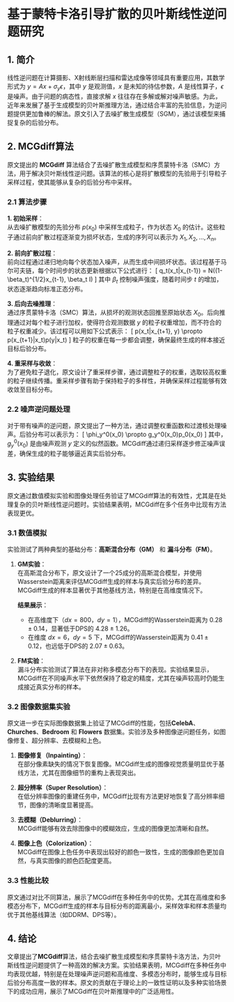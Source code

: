 # 基于蒙特卡洛引导扩散的贝叶斯线性逆问题研究

## 1. 简介

线性逆问题在计算摄影、X射线断层扫描和雷达成像等领域具有重要应用，其数学形式为 $y = Ax + \sigma_y \epsilon$，其中 $y$ 是观测值，$x$ 是未知的待估参数，$A$ 是线性算子，$\epsilon$ 是噪声。由于问题的病态性，直接求解 $x$ 往往存在多解或解对噪声敏感。为此，近年来发展了基于生成模型的贝叶斯推理方法，通过结合丰富的先验信息，为逆问题提供更加鲁棒的解法。原文引入了去噪扩散生成模型（SGM），通过该模型来捕捉复杂的后验分布。

## 2. MCGdiff算法

原文提出的 **MCGdiff** 算法结合了去噪扩散生成模型和序贯蒙特卡洛（SMC）方法，用于解决贝叶斯线性逆问题。该算法的核心是将扩散模型的先验用于引导粒子采样过程，使其能够从复杂的后验分布中采样。

### 2.1 算法步骤

**1. 初始采样**：  
从去噪扩散模型的先验分布 $p(x_0)$ 中采样生成粒子，作为状态 $X_0$ 的估计。这些粒子通过前向扩散过程逐渐变为损坏状态，生成的序列可以表示为 $X_1, X_2, ..., X_n$。

**2. 前向扩散过程**：  
前向过程通过递归地向每个状态加入噪声，从而生成中间损坏状态。该过程基于马尔可夫链，每个时间步的状态更新根据以下公式进行：
\[
q_t(x_t|x_{t-1}) = N((1-\beta_t)^{1/2}x_{t-1}, \beta_t I)
\]
其中 $\beta_t$ 控制噪声强度，随着时间步 $t$ 的增加，状态逐渐趋向标准正态分布。

**3. 后向去噪推理**：  
通过序贯蒙特卡洛（SMC）算法，从损坏的观测状态回推至原始状态 $X_0$。后向推理通过对每个粒子进行加权，使得符合观测数据 $y$ 的粒子权重增加，而不符合的粒子权重减少。该过程可以用如下公式表示：
\[
p(x_t|x_{t+1}, y) \propto p(x_{t+1}|x_t)p(y|x_t)
\]
粒子的权重在每一步都会调整，确保最终生成的样本接近目标后验分布。

**4. 重采样与收敛**：  
为了避免粒子退化，原文设计了重采样步骤，通过调整粒子的权重，选取较高权重的粒子继续传播。重采样步骤有助于保持粒子的多样性，并确保采样过程能够有效收敛至目标分布。

### 2.2 噪声逆问题处理

对于带有噪声的逆问题，原文提出了一种方法，通过调整权重函数和过渡核处理噪声。后验分布可以表示为：
\[
\phi_y^0(x_0) \propto g_y^0(x_0)p_0(x_0)
\]
其中，$g_y^0(x_0)$ 是由噪声观测 $y$ 定义的似然函数。MCGdiff通过递归采样逐步修正噪声误差，确保生成的粒子能够逼近真实后验分布。

## 3. 实验结果

原文通过数值模拟实验和图像处理任务验证了MCGdiff算法的有效性，尤其是在处理复杂的贝叶斯线性逆问题时。实验结果表明，MCGdiff在多个任务中比现有方法表现更优。

### 3.1 数值模拟

实验测试了两种典型的基础分布：**高斯混合分布（GM）** 和 **漏斗分布（FM）**。

1. **GM实验**：  
在高斯混合分布下，原文设计了一个25成分的高斯混合模型，并使用Wasserstein距离来评估MCGdiff生成的样本与真实后验分布的差异。MCGdiff生成的样本显著优于其他基线方法，特别是在高维度情况下。

   **结果展示**：
   - 在高维度下（$dx=800$，$dy=1$），MCGdiff的Wasserstein距离为 $0.28 \pm 0.14$，显著低于DPS的 $4.28 \pm 1.26$。
   - 在维度 $dx=6$，$dy=5$ 下，MCGdiff的Wasserstein距离为 $0.41 \pm 0.12$，也远低于DPS的 $2.07 \pm 0.63$。

2. **FM实验**：  
漏斗分布实验测试了算法在非对称多模态分布下的表现。实验结果显示，MCGdiff在不同噪声水平下依然保持了稳定的精度，尤其在噪声较高时仍能生成接近真实分布的样本。

### 3.2 图像数据集实验

原文进一步在实际图像数据集上验证了MCGdiff的性能，包括**CelebA**、**Churches**、**Bedroom** 和 **Flowers** 数据集。实验涉及多种图像逆问题任务，如图像修复、超分辨率、去模糊和上色。

1. **图像修复（Inpainting）**：  
在部分像素缺失的情况下恢复图像。MCGdiff生成的图像视觉质量明显优于基线方法，尤其在图像细节的重构上表现突出。

2. **超分辨率（Super Resolution）**：  
在低分辨率图像的重建任务中，MCGdiff比现有方法更好地恢复了高分辨率细节，图像的清晰度显著提高。

3. **去模糊（Deblurring）**：  
MCGdiff能够有效去除图像中的模糊效应，生成的图像更加清晰和自然。

4. **图像上色（Colorization）**：  
MCGdiff在图像上色任务中表现出较好的颜色一致性，生成的图像颜色更加自然，与真实图像的颜色匹配度更高。

### 3.3 性能比较

原文通过对比不同算法，展示了MCGdiff在多种任务中的优势。尤其在高维度和多模态分布下，MCGdiff生成的样本与目标分布的距离最小，采样效率和样本质量均优于其他基线算法（如DDRM、DPS等）。

## 4. 结论

文章提出了**MCGdiff**算法，结合去噪扩散生成模型和序贯蒙特卡洛方法，为贝叶斯线性逆问题提供了一种高效的解决方案。实验结果表明，MCGdiff在多种任务中均表现优越，特别是在处理噪声逆问题和高维度、多模态分布时，能够生成与目标后验分布高度一致的样本。原文的贡献在于理论上的一致性证明以及多种实验场景下的成功应用，展示了MCGdiff在贝叶斯推理中的广泛适用性。

